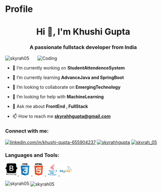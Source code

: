 # Profile

<h1 align="center">Hi 👋, I'm Khushi Gupta</h1>
<h3 align="center">A passionate fullstack developer from India</h3>

<img align="right" alt="Coding" width="400" src="https://cdn.dribbble.com/users/1797520/screenshots/5972836/media/071259f24e24835ba9d0f8d7969817aa.gif">

<p align="left"> <img src="https://komarev.com/ghpvc/?username=skyrah05&label=Profile%20views&color=0e75b6&style=flat" alt="skyrah05" /> </p>

- 🔭 I’m currently working on **StudentAttendenceSystem**

- 🌱 I’m currently learning **AdvanceJava and SpringBoot**

- 👯 I’m looking to collaborate on **EmergingTechnology**

- 🤝 I’m looking for help with **MachineLearning**

- 💬 Ask me about **FrontEnd , FullStack**

- 📫 How to reach me **skyrahhgupta@gmail.com**

<h3 align="left">Connect with me:</h3>
<p align="left">
<a href="https://linkedin.com/in/linkedin.com/in/khushi-gupta-655904237" target="blank"><img align="center" src="https://raw.githubusercontent.com/rahuldkjain/github-profile-readme-generator/master/src/images/icons/Social/linked-in-alt.svg" alt="linkedin.com/in/khushi-gupta-655904237" height="30" width="40" /></a>
<a href="https://kaggle.com/skyrahhgupta" target="blank"><img align="center" src="https://raw.githubusercontent.com/rahuldkjain/github-profile-readme-generator/master/src/images/icons/Social/kaggle.svg" alt="skyrahhgupta" height="30" width="40" /></a>
<a href="https://www.codechef.com/users/skyrah_05" target="blank"><img align="center" src="https://cdn.jsdelivr.net/npm/simple-icons@3.1.0/icons/codechef.svg" alt="skyrah_05" height="30" width="40" /></a>
</p>

<h3 align="left">Languages and Tools:</h3>
<p align="left"> <a href="https://getbootstrap.com" target="_blank" rel="noreferrer"> <img src="https://raw.githubusercontent.com/devicons/devicon/master/icons/bootstrap/bootstrap-plain-wordmark.svg" alt="bootstrap" width="40" height="40"/> </a> <a href="https://www.w3schools.com/css/" target="_blank" rel="noreferrer"> <img src="https://raw.githubusercontent.com/devicons/devicon/master/icons/css3/css3-original-wordmark.svg" alt="css3" width="40" height="40"/> </a> <a href="https://www.w3.org/html/" target="_blank" rel="noreferrer"> <img src="https://raw.githubusercontent.com/devicons/devicon/master/icons/html5/html5-original-wordmark.svg" alt="html5" width="40" height="40"/> </a> <a href="https://www.java.com" target="_blank" rel="noreferrer"> <img src="https://raw.githubusercontent.com/devicons/devicon/master/icons/java/java-original.svg" alt="java" width="40" height="40"/> </a> <a href="https://www.mysql.com/" target="_blank" rel="noreferrer"> <img src="https://raw.githubusercontent.com/devicons/devicon/master/icons/mysql/mysql-original-wordmark.svg" alt="mysql" width="40" height="40"/> </a> </p>

<p><img align="left" src="https://github-readme-stats.vercel.app/api/top-langs?username=skyrah05&show_icons=true&locale=en&layout=compact" alt="skyrah05" /></p>

<p>&nbsp;<img align="center" src="https://github-readme-stats.vercel.app/api?username=skyrah05&show_icons=true&locale=en" alt="skyrah05" /></p>
